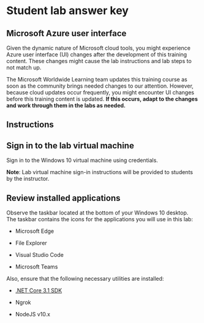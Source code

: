 ﻿# Student lab answer key

## Microsoft Azure user interface

Given the dynamic nature of Microsoft cloud tools, you might experience Azure user interface (UI) changes after the development of this training content. These changes might cause the lab instructions and lab steps to not match up.

The Microsoft Worldwide Learning team updates this training course as soon as the community brings needed changes to our attention. However, because cloud updates occur frequently, you might encounter UI changes before this training content is updated. **If this occurs, adapt to the changes and work through them in the labs as needed.**

## Instructions

## Sign in to the lab virtual machine

Sign in to the Windows 10 virtual machine using credentials.

**Note**:
Lab virtual machine sign-in instructions will be provided to students by the instructor.

## Review installed applications

Observe the taskbar located at the bottom of your Windows 10 desktop. The taskbar contains the icons for the applications you will use in this lab:

- Microsoft Edge

- File Explorer

- Visual Studio Code

- Microsoft Teams

Also, ensure that the following necessary utilities are installed:

- [.NET Core 3.1 SDK](https://dotnet.microsoft.com/download)

- Ngrok

- NodeJS v10.x

